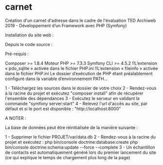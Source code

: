 # carnet
Création d'un carnet d'adresse dans le cadre de l'évaluation TED Archiweb 2019 - Développement d’un Framework avec PHP (Symfony)

Installation du site web :

Depuis le code source : 
    
Pré-requis : 
      
Composer >= 1.8.4
Moteur PHP >= 7.3.3
Symfony CLI >= 4.5.2
!!L’extension « pdo_sqlite » activée dans le fichier PHP.ini
!!L’extension « fileinfo » activée dans le fichier PHP.ini
Le dossier d’exécution de PHP étant préalablement configuré dans la variable d’environnement PATH…

    
1 - Téléchargez les sources dans le dossier de votre choix
2 - Rendez-vous à la racine du projet et exécutez "composer install" afin de récupérer l'ensemble des dépendances
3 - Exécutez le serveur en validant la commande "symfony server:start"
4 - Relevez l'url d'accès au site, par défaut et si le port est disponible : "http://localhost:8000"
      
      
      
 
 
 A NOTER : 
 
 La base de données peut être réinitialisée de la manière suivante : 
 
  1 - Supprimer le fichier PROJET/var/data.db
  2 - Rendez-vous à la racine du projet et exécutez :
        php bin/console doctrine:database:create
        php bin/console doctrine:schema:update --force --complete
  3 - Un échantillon de contacts est automatiquement généré lors du premier lancement du site (ce qui explique le temps de      chargement plus long de la page)
      
